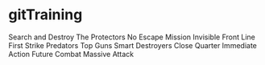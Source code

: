 # gitTraining

Search and Destroy
The Protectors
No Escape
Mission Invisible
Front Line
First Strike
Predators
Top Guns
Smart Destroyers
Close Quarter
Immediate Action
Future Combat
Massive Attack
